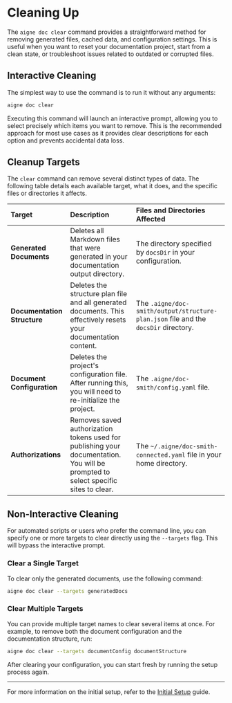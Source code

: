 # Cleaning Up

The `aigne doc clear` command provides a straightforward method for removing generated files, cached data, and configuration settings. This is useful when you want to reset your documentation project, start from a clean state, or troubleshoot issues related to outdated or corrupted files.

## Interactive Cleaning

The simplest way to use the command is to run it without any arguments:

```bash
aigne doc clear
```

Executing this command will launch an interactive prompt, allowing you to select precisely which items you want to remove. This is the recommended approach for most use cases as it provides clear descriptions for each option and prevents accidental data loss.

## Cleanup Targets

The `clear` command can remove several distinct types of data. The following table details each available target, what it does, and the specific files or directories it affects.

| Target | Description | Files and Directories Affected |
| :--- | :--- | :--- |
| **Generated Documents** | Deletes all Markdown files that were generated in your documentation output directory. | The directory specified by `docsDir` in your configuration. |
| **Documentation Structure** | Deletes the structure plan file and all generated documents. This effectively resets your documentation content. | The `.aigne/doc-smith/output/structure-plan.json` file and the `docsDir` directory. |
| **Document Configuration** | Deletes the project's configuration file. After running this, you will need to re-initialize the project. | The `.aigne/doc-smith/config.yaml` file. |
| **Authorizations** | Removes saved authorization tokens used for publishing your documentation. You will be prompted to select specific sites to clear. | The `~/.aigne/doc-smith-connected.yaml` file in your home directory. |

## Non-Interactive Cleaning

For automated scripts or users who prefer the command line, you can specify one or more targets to clear directly using the `--targets` flag. This will bypass the interactive prompt.

### Clear a Single Target

To clear only the generated documents, use the following command:

```bash
aigne doc clear --targets generatedDocs
```

### Clear Multiple Targets

You can provide multiple target names to clear several items at once. For example, to remove both the document configuration and the documentation structure, run:

```bash
aigne doc clear --targets documentConfig documentStructure
```

After clearing your configuration, you can start fresh by running the setup process again.

---

For more information on the initial setup, refer to the [Initial Setup](./configuration-initial-setup.md) guide.